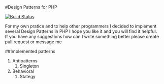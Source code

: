 #Design Patterns for PHP

[![Build Status](https://travis-ci.org/rpodwika/designpatterns.svg)](https://travis-ci.org/rpodwika/designpatterns)

For my own pratice and to help other programmers I decided to implement several Design Patterns in PHP I hope 
you like it and you will find it helpful. If you have any suggestions how can I write something better please create
pull request or message me

##Implemented patterns

1. Antipatterns
    1. Singleton
2. Behavioral
    1. Stategy